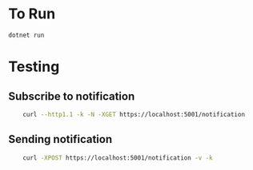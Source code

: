 # To Run

`dotnet run`


# Testing

## Subscribe to notification

```sh
	curl --http1.1 -k -N -XGET https://localhost:5001/notification
```

## Sending notification

```sh
	curl -XPOST https://localhost:5001/notification -v -k 
```
